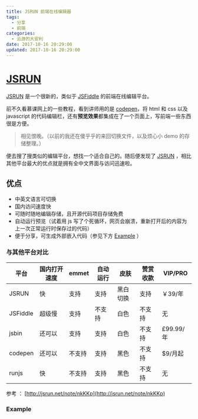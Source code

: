 ```yaml
---
title: JSRUN 前端在线编辑器
tags:
  - 分享
  - 前端
categories:
  - 云游的大安利
date: 2017-10-16 20:29:00
updated: 2017-10-16 20:29:00
---
```

# [JSRUN](http://jsrun.net/)

[JSRUN](http://jsrun.net/) 是一个很新的，类似于 [JSFiddle](https://jsfiddle.net/) 的前端在线编辑平台。

<!-- more -->

前不久看慕课网上的一些教程，看到讲师用的是 [codepen](https://codepen.io/)，将 html 和 css 以及 javascript 的代码编辑栏，还有**预览效果**都集成在了一个页面上，写前端一些东西很是方便。

> 相见恨晚。（以前的我还在傻乎乎的来回切换文件，以及烦心小 demo 的存储整理。）

便去搜了搜类似的编辑平台，想找一个适合自己的。随后便发现了 [JSRUN](http://jsrun.net/) ，相比其他平台最大的优点就是拥有全中文界面与访问迅速啦。

## 优点

- 中英文语言可切换
- 国内访问速度快
- 可随时随地编辑存储，且开源代码项目存储免费
- 自动运行预览（试着用 js 写了个死循环，网页会崩溃，重新打开后的内容为上一次正常运行时保存过的代码）
- 便于分享，可生成外部嵌入代码（参见下方 [Example](#Example) ）

### 与其他平台对比

平台|国内打开速度|emmet|自动运行|皮肤|赞赏收款|VIP/PRO
---|---|---|---|---|---|---
JSRUN|快|支持|支持|黑白切换|支持|￥39/年
JSFiddle|超级慢|支持|不支持|白色|不支持|无
jsbin|还可以|支持|支持|白色|不支持|£99.99/年
codepen|还可以|不支持|支持|黑色|不支持|$9/月起
runjs|快|不支持|支持|黑色|不支持|无

参考 ： [http://jsrun.net/note/nkKKp](http://jsrun.net/note/nkKKp)

### Example

<script async src="//jsrun.net/K6iKp/embed/all/light/"></script>